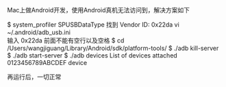 Mac上做Android开发，使用Android真机无法访问到，解决方案如下

$  system_profiler SPUSBDataType 
找到  Vendor ID: 0x22da 
vi ~/.android/adb_usb.ini  
输入 0x22da 前面不能有空行以及空格 
$  cd /Users/wangjiguang/Library/Android/sdk/platform-tools/ 
$  ./adb kill-server 
$  ./adb start-server 
$  ./adb devices 
List of devices attached  
0123456789ABCDEF    device

再运行后，一切正常

